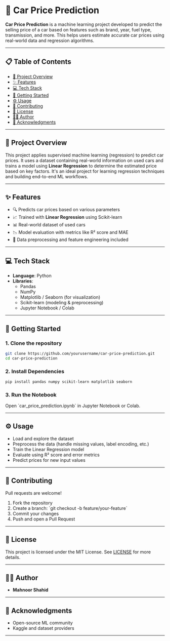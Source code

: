 # 🚗 Car Price Prediction

**Car Price Prediction** is a machine learning project developed to predict the selling price of a car based on features such as brand, year, fuel type, transmission, and more. This helps users estimate accurate car prices using real-world data and regression algorithms.

---

## 📋 Table of Contents

- [🧠 Project Overview](#-project-overview)
- [✨ Features](#-features)
- [💻 Tech Stack](#-tech-stack)
- [🚀 Getting Started](#-getting-started)
- [⚙️ Usage](#️-usage)
- [🤝 Contributing](#-contributing)
- [📄 License](#-license)
- [👩‍💻 Author](#-author)
- [🙏 Acknowledgments](#-acknowledgments)

---

## 🧠 Project Overview

This project applies supervised machine learning (regression) to predict car prices. It uses a dataset containing real-world information on used cars and trains a model using **Linear Regression** to determine the estimated price based on key factors. It's an ideal project for learning regression techniques and building end-to-end ML workflows.

---

## ✨ Features

- 🔍 Predicts car prices based on various parameters
- 📈 Trained with **Linear Regression** using Scikit-learn
- 📊 Real-world dataset of used cars
- 📉 Model evaluation with metrics like R² score and MAE
- 📂 Data preprocessing and feature engineering included

---

## 💻 Tech Stack

- **Language**: Python
- **Libraries**:
  - Pandas
  - NumPy
  - Matplotlib / Seaborn (for visualization)
  - Scikit-learn (modeling & preprocessing)
  - Jupyter Notebook / Colab

---

## 🚀 Getting Started

### 1. Clone the repository
```bash
git clone https://github.com/yourusername/car-price-prediction.git
cd car-price-prediction
```

### 2. Install Dependencies
```bash
pip install pandas numpy scikit-learn matplotlib seaborn
```
### 3. Run the Notebook
Open \`car_price_prediction.ipynb\` in Jupyter Notebook or Colab.

---

## ⚙️ Usage

- Load and explore the dataset
- Preprocess the data (handle missing values, label encoding, etc.)
- Train the Linear Regression model
- Evaluate using R² score and error metrics
- Predict prices for new input values

---

## 🤝 Contributing

Pull requests are welcome!

1. Fork the repository  
2. Create a branch: \`git checkout -b feature/your-feature\`  
3. Commit your changes  
4. Push and open a Pull Request

---

## 📄 License

This project is licensed under the MIT License. See [LICENSE](LICENSE) for more details.

---

## 👩‍💻 Author

- **Mahnoor Shahid**  

---

## 🙏 Acknowledgments

- Open-source ML community  
- Kaggle and dataset providers

---
